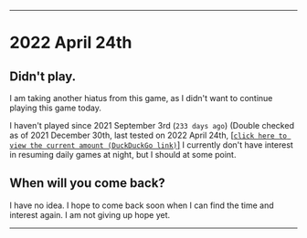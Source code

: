   
***

# 2022 April 24th

## Didn't play.

I am taking another hiatus from this game, as I didn't want to continue playing this game today.

I haven't played since 2021 September 3rd (`233 days ago`) (Double checked as of 2021 December 30th, last tested on 2022 April 24th, [[`click here to view the current amount (DuckDuckGo link)`]](https://duckduckgo.com/?q=Days+since+September+3rd+2021&t=ffab&ia=answer) I currently don't have interest in resuming daily games at night, but I should at some point.

## When will you come back?

I have no idea. I hope to come back soon when I can find the time and interest again. I am not giving up hope yet.

***

